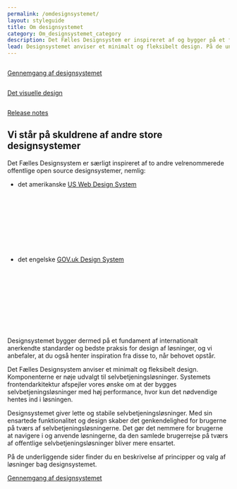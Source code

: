 ```yaml
---
permalink: /omdesignsystemet/
layout: styleguide
title: Om designsystemet
category: Om_designsystemet_category
description: Det Fælles Designsystem er inspireret af og bygger på et fundament af international best practice.
lead: Designsystemet anviser et minimalt og fleksibelt design. På de underliggende sider finder du en beskrivelse af principper og valg af løsninger bag designsystemet.
---
```

<div class="row">
 <div class="col-12 col-md-4">
      <div class="demo-component-box">
          <a href="/omdesignsystemet/gennemgang/" class="demo-component-box__img about-box" aria-hidden="true" tabindex="-1">
              <img src="{{ site.baseurl }}/img/componenticons/Gennemgang.svg" alt="">
          </a>
          <p><a href="/omdesignsystemet/gennemgang/">Gennemgang af designsystemet</a></p>
      </div>
  </div>
  <div class="col-12 col-md-4">
      <div class="demo-component-box">
          <a href="/omdesignsystemet/visuelledesign/" class="demo-component-box__img about-box" aria-hidden="true" tabindex="-1">
              <img src="{{ site.baseurl }}/img/componenticons/VisuelleDesign.svg" alt="">
          </a>
          <p><a href="/omdesignsystemet/visuelledesign/">Det visuelle design</a></p>
      </div>
  </div>
  <div class="col-12 col-md-4">
      <div class="demo-component-box">
          <a href="/omdesignsystemet/releases/" class="demo-component-box__img about-box" aria-hidden="true" tabindex="-1">
              <img src="{{ site.baseurl }}/img/componenticons/Releasenotes.svg" alt="">
          </a>
          <p><a href="/omdesignsystemet/releases/">Release notes</a></p>
      </div>
  </div>
</div>

<h2 class="h3">Vi står på skuldrene af andre store designsystemer</h2>

<p>Det Fælles Designsystem er særligt inspireret af to andre velrenommerede offentlige open source designsystemer, nemlig:</p>
<ul>
    <li>det amerikanske <a href="https://v2.designsystem.digital.gov/" class="icon-link">US Web Design System<svg class="icon-svg "><use xlink:href="#open-in-new"></use></svg></a></li>
    <li>det engelske <a href="https://design-system.service.gov.uk/" class="icon-link">GOV.uk Design System<svg class="icon-svg "><use xlink:href="#open-in-new"></use></svg></a></li>
</ul>
<p>Designsystemet bygger dermed på et fundament af internationalt anerkendte standarder og bedste praksis for design af løsninger, og vi anbefaler, at du også henter inspiration fra disse to, når behovet opstår.</p>

<p>Det Fælles Designsystem anviser et minimalt og fleksibelt design. Komponenterne er nøje udvalgt til selvbetjeningsløsninger. Systemets frontendarkitektur afspejler vores ønske om at der bygges selvbetjeningsløsninger med høj performance, hvor kun det nødvendige hentes ind i løsningen.</p>
<p>Designsystemet giver lette og stabile selvbetjeningsløsninger. Med sin ensartede funktionalitet og design skaber det genkendelighed for brugerne på tværs af selvbetjeningsløsningerne. Det gør det nemmere for brugerne at navigere i og anvende løsningerne, da den samlede brugerrejse på tværs af offentlige selvbetjeningsløsninger bliver mere ensartet.</p>
<p>På de underliggende sider finder du en beskrivelse af principper og valg af løsninger bag designsystemet.</p>
<p><a href="/omdesignsystemet/gennemgang/">Gennemgang af designsystemet</a></p>
